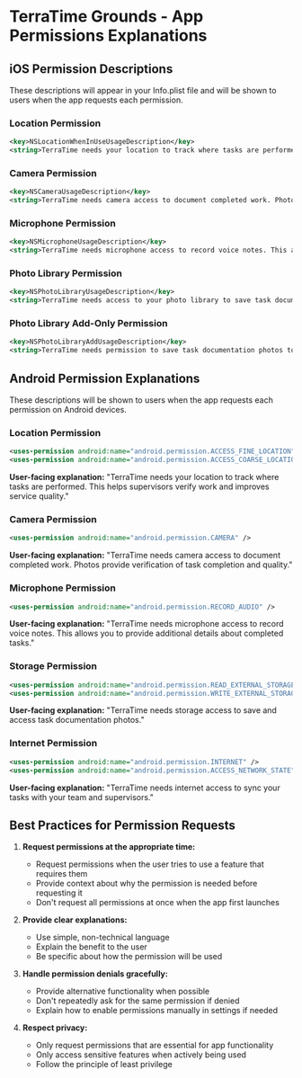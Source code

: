 # TerraTime Grounds - App Permissions Explanations

## iOS Permission Descriptions

These descriptions will appear in your Info.plist file and will be shown to users when the app requests each permission.

### Location Permission
```xml
<key>NSLocationWhenInUseUsageDescription</key>
<string>TerraTime needs your location to track where tasks are performed. This helps supervisors verify work and improves service quality.</string>
```

### Camera Permission
```xml
<key>NSCameraUsageDescription</key>
<string>TerraTime needs camera access to document completed work. Photos provide verification of task completion and quality.</string>
```

### Microphone Permission
```xml
<key>NSMicrophoneUsageDescription</key>
<string>TerraTime needs microphone access to record voice notes. This allows you to provide additional details about completed tasks.</string>
```

### Photo Library Permission
```xml
<key>NSPhotoLibraryUsageDescription</key>
<string>TerraTime needs access to your photo library to save task documentation photos and allow you to select existing photos for task documentation.</string>
```

### Photo Library Add-Only Permission
```xml
<key>NSPhotoLibraryAddUsageDescription</key>
<string>TerraTime needs permission to save task documentation photos to your photo library.</string>
```

## Android Permission Explanations

These descriptions will be shown to users when the app requests each permission on Android devices.

### Location Permission
```xml
<uses-permission android:name="android.permission.ACCESS_FINE_LOCATION" />
<uses-permission android:name="android.permission.ACCESS_COARSE_LOCATION" />
```

**User-facing explanation:**
"TerraTime needs your location to track where tasks are performed. This helps supervisors verify work and improves service quality."

### Camera Permission
```xml
<uses-permission android:name="android.permission.CAMERA" />
```

**User-facing explanation:**
"TerraTime needs camera access to document completed work. Photos provide verification of task completion and quality."

### Microphone Permission
```xml
<uses-permission android:name="android.permission.RECORD_AUDIO" />
```

**User-facing explanation:**
"TerraTime needs microphone access to record voice notes. This allows you to provide additional details about completed tasks."

### Storage Permission
```xml
<uses-permission android:name="android.permission.READ_EXTERNAL_STORAGE" />
<uses-permission android:name="android.permission.WRITE_EXTERNAL_STORAGE" />
```

**User-facing explanation:**
"TerraTime needs storage access to save and access task documentation photos."

### Internet Permission
```xml
<uses-permission android:name="android.permission.INTERNET" />
<uses-permission android:name="android.permission.ACCESS_NETWORK_STATE" />
```

**User-facing explanation:**
"TerraTime needs internet access to sync your tasks with your team and supervisors."

## Best Practices for Permission Requests

1. **Request permissions at the appropriate time:**
   - Request permissions when the user tries to use a feature that requires them
   - Provide context about why the permission is needed before requesting it
   - Don't request all permissions at once when the app first launches

2. **Provide clear explanations:**
   - Use simple, non-technical language
   - Explain the benefit to the user
   - Be specific about how the permission will be used

3. **Handle permission denials gracefully:**
   - Provide alternative functionality when possible
   - Don't repeatedly ask for the same permission if denied
   - Explain how to enable permissions manually in settings if needed

4. **Respect privacy:**
   - Only request permissions that are essential for app functionality
   - Only access sensitive features when actively being used
   - Follow the principle of least privilege